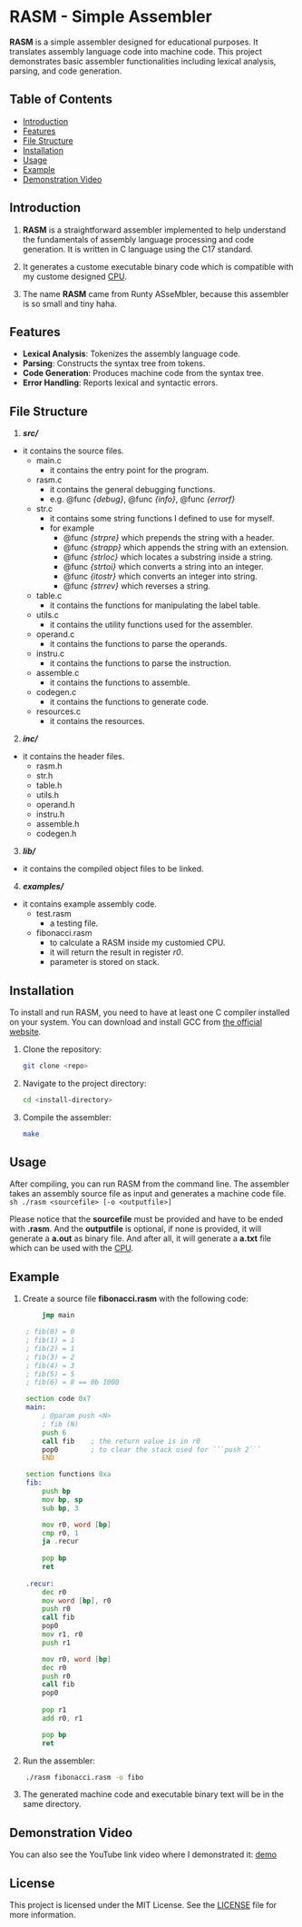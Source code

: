 # RASM - Simple Assembler

__RASM__ is a simple assembler designed for educational purposes. 
It translates assembly language code into machine code. 
This project demonstrates basic assembler functionalities including lexical analysis, parsing, and code generation.

## Table of Contents
- [Introduction](#introduction)
- [Features](#features)
- [File Structure](#file-structure)
- [Installation](#installation)
- [Usage](#usage)
- [Example](#example)
- [Demonstration Video](#demostration-video)

## Introduction

1. __RASM__ is a straightforward assembler implemented to help understand the fundamentals of assembly language processing  and code generation. 
It is written in C language using the C17 standard.

2. It generates a custome executable binary code which is compatible with my custome designed [CPU](https://github.com/J-M-W0/CPU).

3. The name __RASM__ came from Runty ASseMbler, because this assembler is so small and tiny haha.

## Features

- **Lexical Analysis**: Tokenizes the assembly language code.
- **Parsing**: Constructs the syntax tree from tokens.
- **Code Generation**: Produces machine code from the syntax tree.
- **Error Handling**: Reports lexical and syntactic errors.

## File Structure

1. ***src/***
- it contains the source files.
    - main.c
        - it contains the entry point for the program.
    - rasm.c
        - it contains the general debugging functions.
        - e.g. @func *{debug}*, @func *{info}*, @func *{errorf}*
    - str.c
        - it contains some string functions I defined to use for myself.
        - for example 
            - @func *{strpre}* which prepends the string with a header.
            - @func *{strapp}* which appends the string with an extension.
            - @func *{strloc}* which locates a substring inside a string.
            - @func *{strtoi}* which converts a string into an integer.
            - @func *{itostr}* which converts an integer into string.
            - @func *{strrev}* which reverses a string.
    - table.c
        - it contains the functions for manipulating the label table.
    - utils.c
        - it contains the utility functions used for the assembler.
    - operand.c
        - it contains the functions to parse the operands.
    - instru.c
        - it contains the functions to parse the instruction.
    - assemble.c
        - it contains the functions to assemble.
    - codegen.c
        - it contains the functions to generate code.
    - resources.c
        - it contains the resources.
2. ***inc/***
- it contains the header files.
    - rasm.h
    - str.h
    - table.h
    - utils.h
    - operand.h
    - instru.h
    - assemble.h
    - codegen.h
3. ***lib/***
- it contains the compiled object files to be linked.
4. ***examples/***
- it contains example assembly code.
    - test.rasm
        - a testing file.
    - fibonacci.rasm
        - to calculate a RASM inside my customied CPU.
        - it will return the result in register *r0*.
        - parameter is stored on stack.

## Installation

To install and run RASM, you need to have at least one C compiler installed on your system. 
You can download and install GCC from [the official website](https://gcc.gnu.org/install/download.html).

1. Clone the repository:
    ```sh
    git clone <repo>
    ```
2. Navigate to the project directory:
    ```sh
    cd <install-directory>
    ```
3. Compile the assembler:
    ```sh
    make
    ```

## Usage

After compiling, you can run RASM from the command line. 
The assembler takes an assembly source file as input and generates a machine code file.
    ```sh
    ./rasm <sourcefile> [-o <outputfile>]
    ```

Please notice that the __sourcefile__ must be provided and have to be ended with __.rasm__.
And the __outputfile__ is optional, if none is provided, it will generate a __a.out__ as binary file.
And after all, it will generate a __a.txt__ file which can be used with the [CPU](https://github.com/J-M-W0/CPU).

## Example

1. Create a source file __fibonacci.rasm__ with the following code:
```asm
        jmp main

    ; fib(0) = 0
    ; fib(1) = 1
    ; fib(2) = 1
    ; fib(3) = 2
    ; fib(4) = 3
    ; fib(5) = 5
    ; fib(6) = 8 == 0b 1000

    section code 0x7
    main:
        ; @param push <N>
        ; fib (N)
        push 6
        call fib    ; the return value is in r0
        pop0        ; to clear the stack used for ```push 2```
        END

    section functions 0xa
    fib:
        push bp
        mov bp, sp
        sub bp, 3

        mov r0, word [bp]
        cmp r0, 1
        ja .recur
        
        pop bp
        ret
        
    .recur:
        dec r0
        mov word [bp], r0
        push r0
        call fib
        pop0
        mov r1, r0
        push r1

        mov r0, word [bp]
        dec r0
        push r0
        call fib
        pop0
        
        pop r1
        add r0, r1

        pop bp
        ret
```

2. Run the assembler:
```sh
    ./rasm fibonacci.rasm -o fibo
```

3. The generated machine code and executable binary text will be in the same directory.

## Demonstration Video

You can also see the YouTube link video where I demonstrated it: [demo](https://youtu.be/sKxlbndWQQM)

## License

This project is licensed under the MIT License. See the [LICENSE](LICENSE) file for more information.


